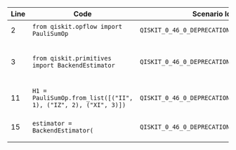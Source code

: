 | Line | Code | Scenario Id | Scenario | Artifact | Refactoring |
|---|---|---|---|---|---|
| 2 | `from qiskit.opflow import PauliSumOp` | `QISKIT_0_46_0_DEPRECATION_OPFLOW_001` | Deprecation -> The `qiskit.opflow` module is deprecated. | `qiskit.opflow.PauliSumOp` | `from qiskit.quantum_info import SparsePauliOp` |
| 3 | `from qiskit.primitives import BackendEstimator` | `QISKIT_0_46_0_DEPRECATION_PRIMITIVES_001` | Deprecation -> `qiskit.primitives.BackendEstimator` is deprecated. Use `qiskit.primitives.Estimator` instead. | `qiskit.primitives.BackendEstimator` | `from qiskit.primitives import Estimator` |
| 11 | `H1 = PauliSumOp.from_list([("II", 1), ("IZ", 2), ("XI", 3)])` | `QISKIT_0_46_0_DEPRECATION_OPFLOW_001` | Deprecation -> `PauliSumOp.from_list` is deprecated; use `SparsePauliOp.from_list`. | `PauliSumOp.from_list` | `H1 = SparsePauliOp.from_list([("II", 1), ("IZ", 2), ("XI", 3)])` |
| 15 | `estimator = BackendEstimator(` | `QISKIT_0_46_0_DEPRECATION_PRIMITIVES_001` | Deprecation -> `BackendEstimator` class is deprecated. Use `Estimator` instead. | `BackendEstimator` | `estimator = Estimator(` |